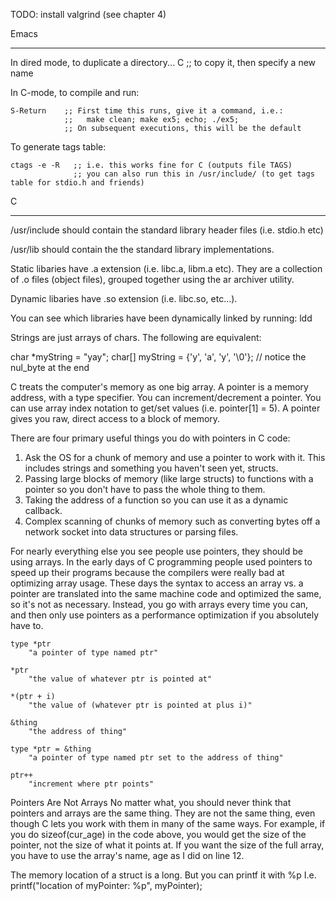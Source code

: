 TODO:
install valgrind (see chapter 4)


Emacs
*********
In dired mode, to duplicate a directory...
    C     ;; to copy it, then specify a new name

In C-mode, to compile and run:

    S-Return    ;; First time this runs, give it a command, i.e.:
                ;;   make clean; make ex5; echo; ./ex5;
                ;; On subsequent executions, this will be the default

To generate tags table:

    ctags -e -R   ;; i.e. this works fine for C (outputs file TAGS)
                  ;; you can also run this in /usr/include/ (to get tags table for stdio.h and friends)



C
*******

   /usr/include   should contain the standard library header files (i.e. stdio.h etc)

   /usr/lib       should contain the the standard library implementations.

   Static libaries have .a extension (i.e. libc.a, libm.a etc).
   They are a collection of .o files (object files), grouped together
   using the ar archiver utility.

   Dynamic libaries have .so extension (i.e. libc.so, etc...).

   You can see which libraries have been dynamically linked by running:
      ldd <executable>


Strings are just arrays of chars.
The following are equivalent:

   char *myString = "yay";
   char[] myString = {'y', 'a', 'y', '\0'}; // notice the nul_byte at the end

C treats the computer's memory as one big array.
A pointer is a memory address, with a type specifier.
You can increment/decrement a pointer.
You can use array index notation to get/set values (i.e. pointer[1] = 5).
A pointer gives you raw, direct access to a block of memory.

There are four primary useful things you do with pointers in C code:
1. Ask the OS for a chunk of memory and use a pointer to work with it. This includes strings and something you haven't seen yet, structs.
2. Passing large blocks of memory (like large structs) to functions with a pointer so you don't have to pass the whole thing to them.
3. Taking the address of a function so you can use it as a dynamic callback.
4. Complex scanning of chunks of memory such as converting bytes off a network socket into data structures or parsing files.

For nearly everything else you see people use pointers, they should be using arrays. In the early days of C programming people used pointers to speed up their programs because the compilers were really bad at optimizing array usage. These days the syntax to access an array vs. a pointer are translated into the same machine code and optimized the same, so it's not as necessary. Instead, you go with arrays every time you can, and then only use pointers as a performance optimization if you absolutely have to.

    type *ptr
        "a pointer of type named ptr"

    *ptr
        "the value of whatever ptr is pointed at"

    *(ptr + i)
        "the value of (whatever ptr is pointed at plus i)"

    &thing
        "the address of thing"

    type *ptr = &thing
        "a pointer of type named ptr set to the address of thing"

    ptr++
        "increment where ptr points"

Pointers Are Not Arrays
No matter what, you should never think that pointers and arrays are the same thing. They are not the same thing, even though C lets you work with them in many of the same ways. For example, if you do sizeof(cur_age) in the code above, you would get the size of the pointer, not the size of what it points at. If you want the size of the full array, you have to use the array's name, age as I did on line 12.

The memory location of a struct is a long.
But you can printf it with %p
I.e.    printf("location of myPointer: %p", myPointer);
